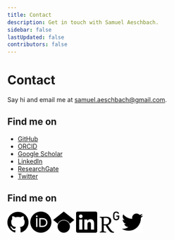 ```yaml
---
title: Contact
description: Get in touch with Samuel Aeschbach.
sidebar: false
lastUpdated: false
contributors: false
---
```


# Contact

Say hi and email me at [samuel.aeschbach@gmail.com](mailto:samuel.aeschbach@gmail.com). 

## Find me on
- [GitHub](https://github.com/samuelae)
- [ORCID](https://orcid.org/0000-0002-6167-4901)
- [Google Scholar](https://scholar.google.com/citations?user=-C_YFkQAAAAJ&hl)
- [LinkedIn](https://www.linkedin.com/in/samuel-aeschbach/)
- [ResearchGate](https://www.researchgate.net/profile/Samuel-Aeschbach)
- [Twitter](https://twitter.com/paemmel)

## Find me on
[![GitHub](/images/github.svg)](https://github.com/samuelae)
[![ORCID](/images/orcid.svg)](https://orcid.org/0000-0002-6167-4901)
[![Google Scholar](/images/googlescholar.svg)](https://scholar.google.com/citations?user=-C_YFkQAAAAJ&hl)
[![LinkedIn](/images/linkedin.svg)](https://www.linkedin.com/in/samuel-aeschbach/)
[![ResearchGate](/images/researchgate.svg)](https://www.researchgate.net/profile/Samuel-Aeschbach)
[![Twitter](/images/twitter.svg)](https://twitter.com/paemmel)

